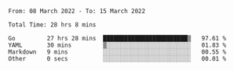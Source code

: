 <!--START_SECTION:waka-->

```text
From: 08 March 2022 - To: 15 March 2022

Total Time: 28 hrs 8 mins

Go         27 hrs 28 mins  ████████████████████████▒   97.61 %
YAML       30 mins         ▒░░░░░░░░░░░░░░░░░░░░░░░░   01.83 %
Markdown   9 mins          ░░░░░░░░░░░░░░░░░░░░░░░░░   00.55 %
Other      0 secs          ░░░░░░░░░░░░░░░░░░░░░░░░░   00.01 %
```

<!--END_SECTION:waka-->